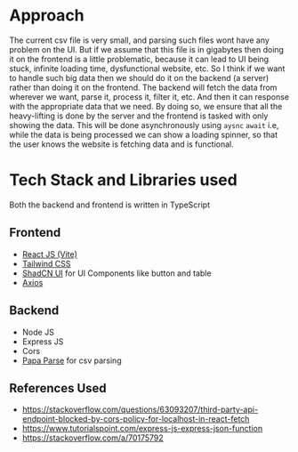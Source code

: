 # Approach

The current csv file is very small, and parsing such files wont have any problem on the UI. But if we assume that this file is in gigabytes then doing it on the frontend is a little problematic, because it can lead to UI being stuck, infinite loading time, dysfunctional website, etc. So I think if we want to handle such big data then we should do it on the backend (a server) rather than doing it on the frontend. The backend will fetch the data from wherever we want, parse it, process it, filter it, etc. And then it can response with the appropriate data that we need. By doing so, we ensure that all the heavy-lifting is done by the server and the frontend is tasked with only showing the data. This will be done asynchronously using `aysnc` `await` i.e, while the data is being processed we can show a loading spinner, so that the user knows the website is fetching data and is functional.

# Tech Stack and Libraries used

Both the backend and frontend is written in TypeScript

## Frontend

-   [React JS (Vite)](https://vitejs.dev/guide/)
-   [Tailwind CSS](https://tailwindcss.com/docs/installation)
-   [ShadCN UI](https://ui.shadcn.com/) for UI Components like button and table
-   [Axios](https://www.npmjs.com/package/axios)

## Backend

-   Node JS
-   Express JS
-   Cors
-   [Papa Parse](https://www.papaparse.com/) for csv parsing

## References Used

-   https://stackoverflow.com/questions/63093207/third-party-api-endpoint-blocked-by-cors-policy-for-localhost-in-react-fetch
-   https://www.tutorialspoint.com/express-js-express-json-function
-   https://stackoverflow.com/a/70175792
